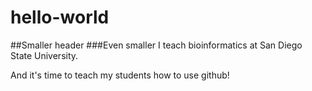 # hello-world

##Smaller header
###Even smaller
I teach bioinformatics at San Diego State University.

And it's time to teach my students how to use github!
